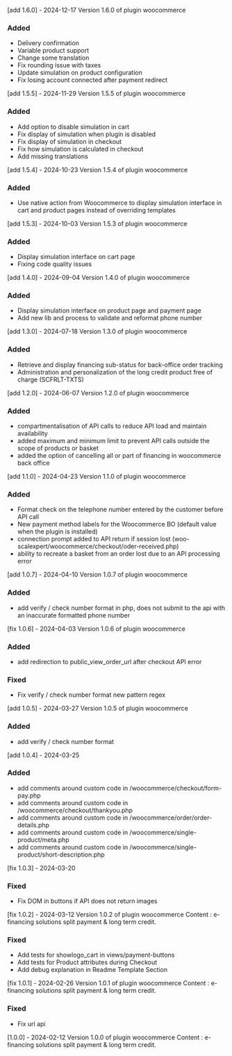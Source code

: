 [add 1.6.0] - 2024-12-17
Version 1.6.0 of plugin woocommerce

### Added

- Delivery confirmation
- Variable product support
- Change some translation
- Fix rounding issue with taxes
- Update simulation on product configuration
- Fix losing account connected after payment redirect

[add 1.5.5] - 2024-11-29
Version 1.5.5 of plugin woocommerce

### Added

- Add option to disable simulation in cart
- Fix display of simulation when plugin is disabled
- Fix display of simulation in checkout
- Fix how simulation is calculated in checkout
- Add missing translations

[add 1.5.4] - 2024-10-23
Version 1.5.4 of plugin woocommerce

### Added

- Use native action from Woocommerce to display simulation interface in cart and product pages instead of overriding templates  

[add 1.5.3] - 2024-10-03
Version 1.5.3 of plugin woocommerce

### Added

- Display simulation interface on cart page
- Fixing code quality issues

[add 1.4.0] - 2024-09-04
Version 1.4.0 of plugin woocommerce

### Added

- Display simulation interface on product page and payment page
- Add new lib and process to validate and reformat phone number

[add 1.3.0] - 2024-07-18
Version 1.3.0 of plugin woocommerce

### Added

- Retrieve and display financing sub-status for back-office order tracking
- Administration and personalization of the long credit product free of charge (SCFRLT-TXTS)

[add 1.2.0] - 2024-06-07
Version 1.2.0 of plugin woocommerce

### Added

- compartmentalisation of API calls to reduce API load and maintain availability
- added maximum and minimum limit to prevent API calls outside the scope of products or basket
- added the option of cancelling all or part of financing in woocommerce back office

[add 1.1.0] - 2024-04-23
Version 1.1.0 of plugin woocommerce

### Added

- Format check on the telephone number entered by the customer before API call
- New payment method labels for the Woocommerce BO (default value when the plugin is installed)
- connection prompt added to API return if session lost (woo-scalexpert/woocommerce/checkout/oder-received.php)
- ability to recreate a basket from an order lost due to an API processing error

[add 1.0.7] - 2024-04-10
Version 1.0.7 of plugin woocommerce

### Added

- add verify / check number format in php, does not submit to the api with an inaccurate formatted phone number

[fix 1.0.6] - 2024-04-03
Version 1.0.6 of plugin woocommerce

### Added

- add redirection to public_view_order_url after checkout API error

### Fixed

- Fix verify / check number format new pattern regex

[add 1.0.5] - 2024-03-27
Version 1.0.5 of plugin woocommerce

### Added

- add verify / check number format

[add 1.0.4] - 2024-03-25

### Added

- add comments around custom code in /woocommerce/checkout/form-pay.php
- add comments around custom code in /woocommerce/checkout/thankyou.php
- add comments around custom code in /woocommerce/order/order-details.php
- add comments around custom code in /woocommerce/single-product/meta.php
- add comments around custom code in /woocommerce/single-product/short-description.php

[fix 1.0.3] - 2024-03-20

### Fixed

- Fix DOM in buttons if API does not return images

[fix 1.0.2] - 2024-03-12
Version 1.0.2 of plugin woocommerce
Content : e-financing solutions split payment & long term credit.

### Fixed

- Add tests for showlogo_cart in views/payment-buttons
- Add tests for Product attributes during Checkout
- Add debug explanation in Readme Template Section

[fix 1.0.1] - 2024-02-26
Version 1.0.1 of plugin woocommerce
Content : e-financing solutions split payment & long term credit.

### Fixed

- Fix url api

[1.0.0] - 2024-02-12
Version 1.0.0 of plugin woocommerce
Content : e-financing solutions split payment & long term credit.
